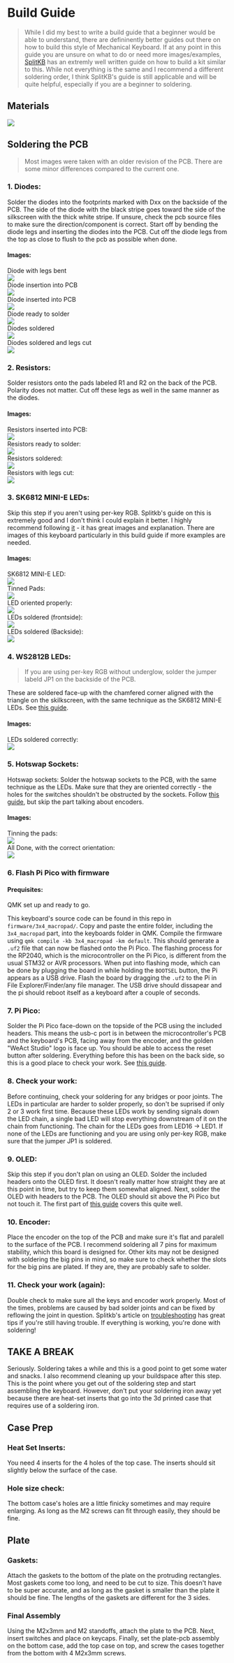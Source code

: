 # Build Guide
> While I did my best to write a build guide that a beginner would be able to understand, there are defininently better guides out there on how to build this style of Mechanical Keyboard. If at any point in this guide you are unsure on what to do or need more images/examples, [SplitKB](https://docs.splitkb.com/hc/en-us/sections/6269738440220-Aurora-Kyria-rev3-Build-Guide) has an extremly well written guide on how to build a kit similar to this. While not everything is the same and I recommend a different soldering order, I think SplitKB's guide is still applicable and will be quite helpful, especially if you are a beginner to soldering. 
## Materials
![](/images/materials.png)

## Soldering the PCB
> Most images were taken with an older revision of the PCB. There are some minor differences compared to the current one.
### 1. Diodes:
Solder the diodes into the footprints marked with Dxx on the backside of the PCB. The side of the diode with the black stripe goes toward the side of the silkscreen with the thick white stripe. If unsure, check the pcb source files to make sure the direction/component is correct. Start off by bending the diode legs and inserting the diodes into the PCB. Cut off the diode legs from the top as close to flush to the pcb as possible when done.

#### Images:
Diode with legs bent\
![](/images/Diode%20leg%20bending.png)\
Diode insertion into PCB\
![](/images/Diode%20insertion.png)\
Diode inserted into PCB\
![](/images/diode%20inserted.jpg)\
Diode ready to solder\
![](/images/diode%20inserted%20and%20bent.png)\
Diodes soldered\
![](/images/diodes%20soldered.png)\
Diodes soldered and legs cut\
![](/images/diodes%20soldered%20and%20cut.png)

### 2. Resistors:
Solder resistors onto the pads labeled R1 and R2 on the back of the PCB. Polarity does not matter. Cut off these legs as well in the same manner as the diodes. 

#### Images: 
Resistors inserted into PCB:\
![](/images/resistors%20inserted.png)\
Resistors ready to solder:\
![](/images/resistors%20bent%20legs.png)\
Resistors soldered:\
![](/images/resistors%20soldered.png)\
Resistors with legs cut:\
![](/images/resistors%20soldered%20and%20cut.png)

### 3. SK6812 MINI-E LEDs:
Skip this step if you aren't using per-key RGB. Splitkb's guide on this is extremely good and I don't think I could explain it better. I highly recommend following [it](https://docs.splitkb.com/hc/en-us/articles/6309893037852-Aurora-Build-Guide-4-Per-key-RGB-optional-) - it has great images and explanation. There are images of this keyboard particularly in this build guide if more examples are needed. 
#### Images:
SK6812 MINI-E LED:\
![](/images/sk6812mini-e.png)\
Tinned Pads:\
![](/images/sk6812mini-e%20pad%20tinned.png)\
LED oriented properly:\
![](/images/sk6812mini-e%20one%20leg.png)\
LEDs soldered (frontside):\
![](/images/sk6812mini-e%20all%20done%20front%20side.png)\
LEDs soldered (Backside):\
![](/images/sk6812%20mini-e%20backside.png)

### 4. WS2812B LEDs:
> If you are using per-key RGB without underglow, solder the jumper labeld JP1 on the backside of the PCB.

These are soldered face-up with the chamfered corner aligned with the triangle on the skilkscreen, with the same technique as the SK6812 MINI-E LEDs. See [this guide](https://docs.splitkb.com/hc/en-us/articles/6309982106012-Aurora-Build-Guide-5-RGB-Underglow-optional-).

#### Images:
LEDs soldered correctly:\
![](/images/ws2812b%20soldered.png)

### 5. Hotswap Sockets:
Hotswap sockets: Solder the hotswap sockets to the PCB, with the same technique as the LEDs. Make sure that they are oriented correctly - the holes for the switches shouldn't be obstructed by the sockets. Follow [this guide](https://docs.splitkb.com/hc/en-us/articles/6310106113052-Aurora-Build-Guide-7-Switch-Sockets), but skip the part talking about encoders.

#### Images:
Tinning the pads:\
![](images/tinned%20pad%20hotswap%20sockets.png)\
All Done, with the correct orientation:\
![](images/hotswap%20sockets%20back.png)

### 6. Flash Pi Pico with firmware
#### Prequisites:
QMK set up and ready to go. 

This keyboard's source code can be found in this repo in ```firmware/3x4_macropad/```. Copy and paste the entire folder, including the ```3x4_macropad``` part, into the keyboards folder in QMK. Compile the firmware using ```qmk compile -kb 3x4_macropad -km default```. This should generate a ```.uf2``` file that can now be flashed onto the Pi Pico. The flashing process for the RP2040, which is the microcontroller on the Pi Pico, is different from the usual STM32 or AVR processors. When put into flashing mode, which can be done by plugging the board in while holding the ```BOOTSEL``` button, the Pi appears as a USB drive. Flash the board by dragging the ```.uf2``` to the Pi in File Explorer/Finder/any file manager. The USB drive should dissapear and the pi should reboot itself as a keyboard after a couple of seconds. 

### 7. Pi Pico:
Solder the Pi Pico face-down on the topside of the PCB using the included headers. This means the usb-c port is in between the microcontroller's PCB and the keyboard's PCB, facing away from the encoder, and the golden "WeAct Studio" logo is face up. You should be able to access the reset button after soldering. Everything before this has been on the back side, so this is a good place to check your work. See [this guide](https://docs.splitkb.com/hc/en-us/articles/6331218321180-Aurora-Build-Guide-14b-Microcontroller-headers-).

### 8. Check your work:
Before continuing, check your soldering for any bridges or poor joints. The LEDs in particular are harder to solder properly, so don't be suprised if only 2 or 3 work first time. Because these LEDs work by sending signals down the LED chain, a single bad LED will stop everything downstream of it on the chain from functioning. The chain for the LEDs goes from LED16 -> LED1. If none of the LEDs are functioning and you are using only per-key RGB, make sure that the jumper JP1 is soldered. 

### 9. OLED:
Skip this step if you don't plan on using an OLED. Solder the included headers onto the OLED first. It doesn't really matter how straight they are at this point in time, but try to keep them somewhat aligned. Next, solder the OLED with headers to the PCB. The OLED should sit above the Pi Pico but not touch it. The first part of [this guide](https://docs.splitkb.com/hc/en-us/articles/6333686725532-Aurora-Build-Guide-17-OLED-Displays-optional-) covers this quite well.

### 10. Encoder:
Place the encoder on the top of the PCB and make sure it's flat and paralell to the surface of the PCB. I recommend soldering all 7 pins for maximum stability, which this board is designed for. Other kits may not be designed with soldering the big pins in mind, so make sure to check whether the slots for the big pins are plated. If they are, they are probably safe to solder. 

### 11. Check your work (again):
Double check to make sure all the keys and encoder work properly. Most of the times, problems are caused by bad solder joints and can be fixed by reflowing the joint in question. Splitkb's article on [troubleshooting](https://docs.splitkb.com/hc/en-us/categories/360002241599-Troubleshooting) has great tips if you're still having trouble. If everything is working, you're done with soldering! 

## TAKE A BREAK
Seriously. Soldering takes a while and this is a good point to get some water and snacks. I also recommend cleaning up your buildspace after this step. This is the point where you get out of the soldering step and start assembling the keyboard. However, don't put your soldering iron away yet because there are heat-set inserts that go into the 3d printed case that requires use of a soldering iron. 

## Case Prep
### Heat Set Inserts:
You need 4 inserts for the 4 holes of the top case. The inserts should sit slightly below the surface of the case. 

### Hole size check:
The bottom case's holes are a little finicky sometimes and may require enlarging. As long as the M2 screws can fit through easily, they should be fine.

## Plate
### Gaskets:
Attach the gaskets to the bottom of the plate on the protruding rectangles. Most gaskets come too long, and need to be cut to size. This doesn't have to be super accurate, and as long as the gasket is smaller than the plate it should be fine. The lengths of the gaskets are different for the 3 sides.

### Final Assembly
Using the M2x3mm and M2 standoffs, attach the plate to the PCB. Next, insert switches and place on keycaps. Finally, set the plate-pcb assembly on the bottom case, add the top case on top, and screw the cases together from the bottom with 4 M2x3mm screws.
